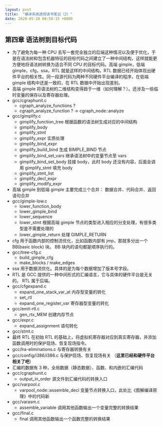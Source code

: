 ```yaml
---
layout: post
title:  "编译系统透视读书笔记（2）"
date: 2020-05-20 08:50:15 +0000   
---
```


第四章 语法树到目标代码
------

* 为了避免为每一种 CPU 去写一套完全独立的后端这种情况以及便于优化，于是在语法树和包含机器特征的目标代码之间建立了一种中间结构，这样就能更方便地将语法树转换为适合不同 CPU 的目标代码。高端 gimple，低端 gimple，cfg，ssa，RTL 就是这样的中间结构。RTL 数据已经开始体现出硬件平台的相关性。同一段源代码为两种不同硬件平台编译的程序，在低端 gimple 结构中还是一致的，在 RTL 数据中开始出现差别。
* 高端 gimple 将语法树的二维结构变得趋于一维（如何理解？）。还涉及一些临时变量的保存以及寄存器处理。
* gcc/cgraphunit.c
    - cgraph_analyze_functions ?
	- cgraph_analyze_function ?		-> cgraph_node::analyze
* gcc/gimplify.c
    - gimplify_function_tree 	根据函数的语法树生成对应的中间结构
	- gimplify_body
	- gimplify_stmt
	- gimplify_expr 			实质处理
	- gimplify_bind_expr
	- gimplify_build_bind		生成 BIMPLE_BIND 节点
	- gimplify_bind_set_vars	继承语法树中的变量节点至 vars
	- gimplify_bind_set_body	挂接 body，此时 body 还没有内容，后面会调用 gimplify_stmt 填充 body
	- gimplify_stmt_list
	- gimplify_decl_expr
	- gimplify_modify_expr
* 高端 gimple 到低端 gimple 主要完成三个合并： 数据合并、代码合并、返回语句合并
* gcc/gimple-low.c
    - lower_function_body
	- lower_gimple_bind
	- lower_sequence
	- lower_stmt 				根据高端 gimple 节点的类型进入相应的分支处理，有很多类型是不需要处理的
	- lower_gimple_return		处理 GIMPLE_RETURN
* cfg 用于函数内部的控制流优化，比如函数内部有 jmp，那就多分出一个 BB(basic block) 块。 BB 块内的语句都是顺序执行的。
* gcc/tree-cfg.c
    - build_gimple_cfg
	- make_blocks / make_edges
* ssa 用于数据流优化。具体的是为每个数据增加了版本号字段。
* RTL 是 GCC 提供的一种中间形式的汇编语言，它与具体的硬件平台是无关的。 RTL 属于后端。
* gcc/cfgexpand.c
    - expand_one_stack_var_at	内存型变量的转化
	- set_rtl
	- expand_one_register_var	寄存器型变量的转化
* gcc/emit-rtl.c
    - gen_rtx_MEM				创建内存节点
* gcc/expr.c
    - expand_assignment 		语句转化
* gcc/stmt.c
* 最终 RTL 在初始 RTL 的基础上，将虚拟机寄存器对应到真实寄存器，并添加函数调用时的保护现场、恢复现场指令。
* gcc/lra-eliminations.c		与寄存器转换有关
* gcc/config/i386/i386.c 		与保护现场、恢复现场有关 （**这里已经和硬件平台相关了吧**）
* 汇编的数据有 3 种，全局数据（静态数据）、函数、和内嵌的汇编代码
* gcc/cgraphunit.c
    - output_in_order				源文件到汇编代码的转换入口
* gcc/varpool.c
    - varpool_node::assemble_decl	变量节点转换入口，此处比《图解编译原理》中的代码新
* gcc/varasm.c
    - assemble_variable				调用其他函数输出一个变量完整的转换结果
* gcc/final.c
    - final							调用其他函数输出一个函数完整的转换结果